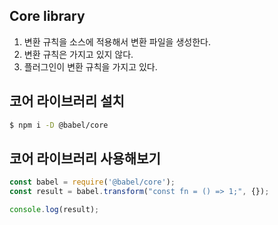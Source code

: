 ## Core library
1. 변환 규칙을 소스에 적용해서 변환 파일을 생성한다.
2. 변환 규칙은 가지고 있지 않다.
3. 플러그인이 변환 규칙을 가지고 있다.

## 코어 라이브러리 설치
```bash
$ npm i -D @babel/core
```
## 코어 라이브러리 사용해보기
```javaScript
const babel = require('@babel/core');
const result = babel.transform("const fn = () => 1;", {});

console.log(result);
```
